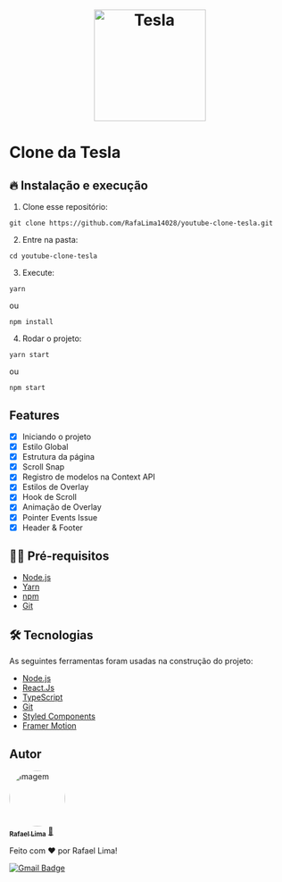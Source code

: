 <h1 align="center">
  <img src="https://s3-symbol-logo.tradingview.com/tesla--600.png" width="200px" alt="Tesla" />
</h1>

<h1>
  Clone da Tesla
</h1>

## 🔥 Instalação e execução

1. Clone esse repositório:

```
git clone https://github.com/RafaLima14028/youtube-clone-tesla.git
```

2. Entre na pasta:

```
cd youtube-clone-tesla
```

3. Execute:

```
yarn
```

ou

```
npm install
```

4. Rodar o projeto:

```
yarn start
```

ou

```
npm start
```

## Features

- [x] Iniciando o projeto
- [x] Estilo Global
- [x] Estrutura da página
- [x] Scroll Snap
- [x] Registro de modelos na Context API
- [x] Estilos de Overlay
- [x] Hook de Scroll
- [x] Animação de Overlay
- [x] Pointer Events Issue
- [x] Header & Footer

## ✋🏻 Pré-requisitos

- [Node.js](https://nodejs.org/en/)
- [Yarn](https://yarnpkg.com/pt-BR/docs/install)
- [npm](https://www.npmjs.com/)
- [Git](https://git-scm.com/)

## 🛠 Tecnologias

As seguintes ferramentas foram usadas na construção do projeto:

- [Node.js](https://nodejs.org/en/)
- [React.Js](https://pt-br.reactjs.org/)
- [TypeScript](https://www.typescriptlang.org/)
- [Git](https://nodejs.org/en/)
- [Styled Components](https://styled-components.com/)
- [Framer Motion](https://www.framer.com/motion/)

## Autor

<a href="https://avatars.githubusercontent.com/u/39380897?v=4">
 <img 
    style="border-radius: 50%;" 
    src="https://avatars.githubusercontent.com/u/39380897?v=4" width="100px;" 
    alt="Imagem"/>
 <br />
 <sub><b>Rafael Lima</b></sub></a> <a href="https://github.com/RafaLima14028" title="GitHub">🚀</a>

Feito com ❤️ por Rafael Lima!

[![Gmail Badge](https://img.shields.io/badge/-rafael.alv334%40gmail.com-red?logo=gmail&logoColor=white)](rafael.alv334@gmail.com)
